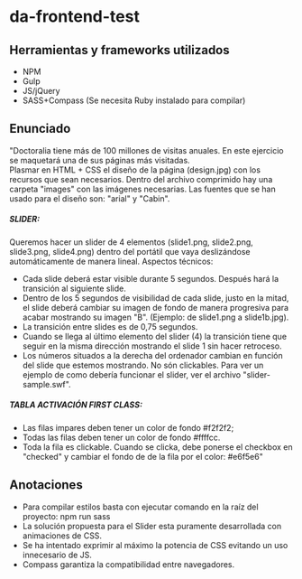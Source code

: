 # da-frontend-test

## Herramientas y frameworks utilizados
- NPM
- Gulp
- JS/jQuery
- SASS+Compass (Se necesita Ruby instalado para compilar)

## Enunciado
"Doctoralia tiene más de 100 millones de visitas anuales. En este ejercicio se maquetará una de sus 
páginas más visitadas.  
Plasmar en HTML + CSS el diseño de la página (design.jpg) con los recursos que sean necesarios. 
Dentro del archivo comprimido hay una carpeta "images" con las imágenes necesarias. Las fuentes 
que se han usado para el diseño son: "arial" y "Cabin".

##### SLIDER: 
Queremos hacer un slider de 4 elementos (slide1.png, slide2.png, slide3.png, slide4.png) dentro del 
portátil que vaya deslizándose automáticamente de manera lineal. Aspectos técnicos:
- Cada slide deberá estar visible durante 5 segundos. Después hará la transición al siguiente slide.
- Dentro de los 5 segundos de visibilidad de cada slide, justo en la mitad, el slide deberá cambiar su imagen de fondo de manera progresiva para acabar mostrando su imagen "B". (Ejemplo: de  slide1.png a slide1b.jpg).
- La transición entre slides es de 0,75 segundos.
- Cuando se llega al último elemento del slider (4) la transición tiene que seguir en la misma dirección mostrando el slide 1 sin hacer retroceso.
- Los números situados a la derecha del ordenador cambian en función del slide que estemos mostrando. No són clickables. Para ver un ejemplo de como debería funcionar el slider, ver el archivo "slider-sample.swf".

##### TABLA ACTIVACIÓN FIRST CLASS:
- Las filas impares deben tener un color de fondo #f2f2f2;
- Todas las filas deben tener un color de fondo #ffffcc.
- Toda la fila es clickable. Cuando se clicka, debe ponerse el checkbox en "checked" y cambiar el fondo de de la fila por el color: #e6f5e6"

## Anotaciones
- Para compilar estilos basta con ejecutar comando en la raíz del proyecto: npm run sass
- La solución propuesta para el Slider esta puramente desarrollada con animaciones de CSS.
- Se ha intentado exprimir al máximo la potencia de CSS evitando un uso innecesario de JS.
- Compass garantiza la compatibilidad entre navegadores.
 